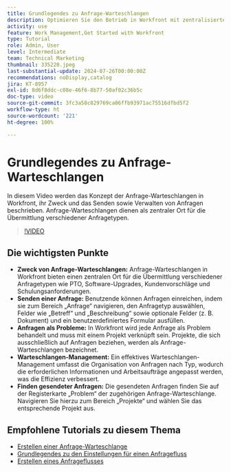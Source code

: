 ```yaml
---
title: Grundlegendes zu Anfrage-Warteschlangen
description: Optimieren Sie den Betrieb in Workfront mit zentralisierten Anfrage-Warteschlangen für Übermittlungen, effizientem Warteschlangen-Management und einfachem Zugriff auf gesendete Anfragen für verbesserte Projekt-Workflows.
activity: use
feature: Work Management,Get Started with Workfront
type: Tutorial
role: Admin, User
level: Intermediate
team: Technical Marketing
thumbnail: 335220.jpeg
last-substantial-update: 2024-07-26T00:00:00Z
recommendations: noDisplay,catalog
jira: KT-8957
exl-id: 8d6f8ddc-c08e-46f6-8b77-50af02c36b5c
doc-type: video
source-git-commit: 3fc3a58c829769ca06ffb93971ac75516dfbd5f2
workflow-type: ht
source-wordcount: '221'
ht-degree: 100%

---
```


# Grundlegendes zu Anfrage-Warteschlangen

In diesem Video werden das Konzept der Anfrage-Warteschlangen in Workfront, ihr Zweck und das Senden sowie Verwalten von Anfragen beschrieben. Anfrage-Warteschlangen dienen als zentraler Ort für die Übermittlung verschiedener Anfragetypen. 

>[!VIDEO](https://video.tv.adobe.com/v/3447019/?quality=12&learn=on&enablevpops&captions=ger)

## Die wichtigsten Punkte

* **Zweck von Anfrage-Warteschlangen:** Anfrage-Warteschlangen in Workfront bieten einen zentralen Ort für die Übermittlung verschiedener Anfragetypen wie PTO, Software-Upgrades, Kundenvorschläge und Schulungsanforderungen.
* **Senden einer Anfrage:** Benutzende können Anfragen einreichen, indem sie zum Bereich „Anfrage“ navigieren, den Anfragetyp auswählen, Felder wie „Betreff“ und „Beschreibung“ sowie optionale Felder (z. B. Dokument) und ein benutzerdefiniertes Formular ausfüllen. 
* **Anfragen als Probleme:** In Workfront wird jede Anfrage als Problem behandelt und muss mit einem Projekt verknüpft sein. Projekte, die sich ausschließlich auf Anfragen beziehen, werden als Anfrage-Warteschlangen bezeichnet. 
* **Warteschlangen-Management:** Ein effektives Warteschlangen-Management umfasst die Organisation von Anfragen nach Typ, wodurch die erforderlichen Informationen und Arbeitsaufträge angepasst werden, was die Effizienz verbessert. 
* **Finden gesendeter Anfragen:** Die gesendeten Anfragen finden Sie auf der Registerkarte „Problem“ der zugehörigen Anfrage-Warteschlange. Navigieren Sie hierzu zum Bereich „Projekte“ und wählen Sie das entsprechende Projekt aus. 


## Empfohlene Tutorials zu diesem Thema

* [Erstellen einer Anfrage-Warteschlange](/help/manage-work/request-queues/create-a-request-queue.md)
* [Grundlegendes zu den Einstellungen für einen Anfragefluss](/help/manage-work/request-queues/understand-settings-for-a-flow-request.md)
* [Erstellen eines Anfrageflusses](/help/manage-work/request-queues/create-a-request-flow.md)

